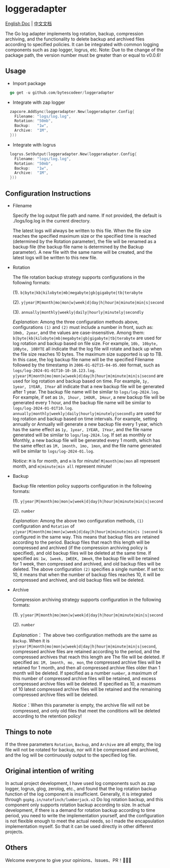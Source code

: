 # loggeradapter

[English Doc](README.md) | [中文文档](README_zh-CN.md)

The Go log adapter implements log rotation, backup, compression archiving,
and the functionality to delete backup and archived files according to specified policies.
It can be integrated with common logging components such as zap logger, logrus, etc.
Note: Due to the change of the package path, the version number must be greater than or equal to v0.0.6!

## Usage

-   Import package

```go
  go get -u github.com/bytescodeer/loggeradapter
```

-   Integrate with zap logger

```go
  zapcore.AddSync(loggeradapter.New(loggeradapter.Config{
	Filename: "logs/log.log",
	Rotation: "50mb",
	Backup:   "1w",
	Archive:  "1M",
  }))
```

-   Integrate with logrus

```go
  logrus.SetOutput(loggeradapter.New(loggeradapter.Config{
    Filename: "logs/log.log",
    Rotation: "50mb",
    Backup:   "1w",
    Archive:  "1M",
  }))
```

## Configuration Instructions

-   Filename

    Specify the log output file path and name. If not provided, the default is ./logs/log.log in the current directory.

    The latest logs will always be written to this file. When the file size reaches the specified maximum size or
    the specified time is reached (determined by the Rotation parameter), the file will be renamed as a backup file
    (the backup file name is determined by the Backup parameter). A new file with the same name will be created,
    and the latest logs will be written to this new file.

-   Rotation

    The file rotation backup strategy supports configurations in the following formats:

    (1). `b|byte|kb|kilobyte|mb|megabyte|gb|gigabyte|tb|terabyte`

    (2). `y|year|M|month|mo|mon|w|week|d|day|h|hour|m|minute|min|s|second`

    (3). `annually|monthly|weekly|daily|hourly|minutely|secondly`

    _Explanation_: Among the three configuration methods above, configurations `(1)` and `(2)` must include a number in front,
    such as: `10mb, 2year`, and the values are case-insensitive. Among them:
    `b|byte|kb|kilobyte|mb|megabyte|gb|gigabyte|tb|terabyte` are used for log rotation and backup based on file size.
    For example, `10b, 10byte, 10Byte, 10BYTE` all indicate that the log file will rotate and back up when the file size reaches 10 bytes.
    The maximum size supported is up to TB. In this case,
    the log backup file name will be the specified Filename followed by the timestamp in `2006-01-02T15-04-05.000` format,
    such as `logs/log-2024-01-01T10-10-10.123.log`.
    `y|year|M|month|mo|mon|w|week|d|day|h|hour|m|minute|min|s|second` are used for log rotation and backup based on time. For example, `1y, 1year, 1YEAR, 1Year`
    all indicate that a new backup file will be generated after 1 year. The backup file name will be similar to `logs/log-2024.log`. For example,
    if set as `1h, 1hour, 1HOUR, 1Hour`, a new backup file will be generated every 1 hour,
    and the backup file name will be similar to `logs/log-2024-01-01T10.log`.
    `annually|monthly|weekly|daily|hourly|minutely|secondly` are used for log rotation and backup based on time intervals. For example,
    setting annually or Annually will generate a new backup file every 1 year, which has the same effect as `1y, 1year, 1YEAR, 1Year`,
    and the file name generated will be similar to `logs/log-2024.log`. If set as monthly or Monthly, a new backup file will be generated every 1 month,
    which has the same effect as `1M, 1month, 1mo, 1mon`, and the file name generated will be similar to `logs/log-2024-01.log`.

    _Notice_: `M` is for month, and `m` is for minute! `M|month|mo|mon` all represent month, and `m|minute|min all` represent minute!

-   Backup

    Backup file retention policy supports configuration in the following formats:

    (1). `y|year|M|month|mo|mon|w|week|d|day|h|hour|m|minute|min|s|second`

    (2). `number`

    _Explanation_: Among the above two configuration methods, `(1)` configuration and `Rotation` of
    `y|year|M|month|mo|mon|w|week|d|day|h|hour|m|minute|min|s |second` is configured in the same way.
    This means that backup files are retained according to the period.
    Backup files that reach this length will be compressed and archived
    (if the compression archiving policy is specified), and old backup files will be deleted at the same time.
    If specified as: `1w, 1week, 1WEEK, 1Week`, the backup file will be retained for 1 week,
    then compressed and archived, and old backup files will be deleted.
    The above configuration `(2)` specifies a single number. If set to: 10,
    it means that when the number of backup files reaches 10,
    it will be compressed and archived, and old backup files will be deleted.

-   Archive

    Compression archiving strategy supports configuration in the following formats:

    (1). `y|year|M|month|mo|mon|w|week|d|day|h|hour|m|minute|min|s|second`

    (2). `number`

    _Explanation_： The above two configuration methods are the same as `Backup`.
    When it is `y|year|M|month|mo|mon|w|week|d|day|h|hour|m|minute|min|s|second`,
    compressed archive files are retained according to the period,
    and the compressed archives that reach this length are The file will be deleted.
    If specified as: `1M, 1month, mo, mon`, the compressed archive files will be retained for 1 month,
    and then all compressed archive files older than 1 month will be deleted.
    If specified as a number `number`, a maximum of this number of compressed archive files will be retained,
    and excess compressed archive files will be deleted. If specified as 10,
    a maximum of 10 latest compressed archive files will be retained and the remaining compressed archive files will be deleted.

    _Notice_：When this parameter is empty, the archive file will not be compressed, and only old files that meet the conditions will be deleted according to the retention policy!

## Things to note

If the three parameters `Rotation`, `Backup`, and `Archive` are all empty, the log file will not be rotated for backup,
nor will it be compressed and archived, and the log will be continuously output to the specified log file.

## Original intention of writing

In actual project development, I have used log components such as zap logger, logrus, glog, zerolog, etc.,
and found that the log rotation backup function of the log component is insufficient. Generally,
it is integrated through `gopkg.in/natefinch/lumberjack.v2` Do log rotation backup, and this component only supports rotation backup according to size.
In actual development, if there is a demand for rotation backup according to time period, you need to write the implementation yourself,
and the configuration is not flexible enough to meet the actual needs, so I made the encapsulation implementation myself.
So that it can be used directly in other different projects.

## Others

Welcome everyone to give your opinions、Issues、PR！🤝👊🫶
